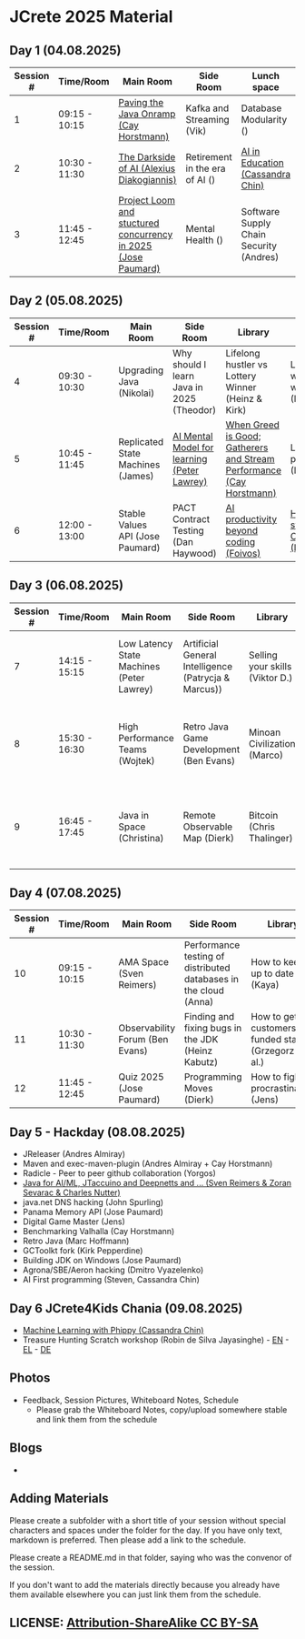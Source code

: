 # JCrete 2025 Material

## Day 1 (04.08.2025)

| Session # | Time/Room      | Main Room    | Side Room | Lunch space | Library  | Villa   |   
|-----------|----------------|--------------|-----------|-------- |-----------|------------|
| 1         | 09:15 - 10:15  | [Paving the Java Onramp (Cay Horstmann)](Day1/Session1/PavingTheOnRamp.md)    |  Kafka and Streaming (Vik)  | Database Modularity () |           | Mindfulness for stress relief (Chair Yoga)    |
| 2         | 10:30 - 11:30  | [The Darkside of AI (Alexius Diakogiannis)](Day1/Session2/DarksideOfAI.md) |  Retirement in the era of AI ()  | [AI in Education (Cassandra Chin)](Day1/Session2/AI_in_Education.md)   | AI Tools to increase productivity (Mohammend) | Surviving the AI era (James) |
| 3         | 11:45 - 12:45  | [Project Loom and stuctured concurrency in 2025 (Jose Paumard)](Day1/Session3/StructuredConcurrency.md) |  Mental Health () | Software Supply Chain Security (Andres)      | Java and AI (Zoran) |  How AI shapes interviews (Anna) |
 
## Day 2 (05.08.2025)

| Session # | Time/Room      | Main Room    | Side Room | Library | Villa  |
|-----------|----------------|--------------|-----------|---------|--------|
| 4         | 09:30 - 10:30  | Upgrading Java (Nikolai) | Why should I learn Java in 2025 (Theodor) | Lifelong hustler vs Lottery Winner (Heinz & Kirk) | Life after working; what's next (Mary) |
| 5         | 10:45 - 11:45  | Replicated State Machines (James) | [AI Mental Model for learning (Peter Lawrey)](Day2/Session2/AI_as_a_Learning_Tool.pdf) | [When Greed is Good; Gatherers and Stream Performance (Cay Horstmann)](Day2/Session2/WhenGreedIsGood.md)  | Literate programming (Felix)          |
| 6         | 12:00 - 13:00  | Stable Values API (Jose Paumard) | PACT Contract Testing (Dan Haywood) | [AI productivity beyond coding (Foivos)](Day2/Session3/AI_productivity_beyond_coding.md) | [How to get started in Open Source (Kaya)](Day2/Session3/start_open_source.md)  |

## Day 3 (06.08.2025)

| Session # | Time/Room      | Main Room    | Side Room | Library | Villa |
|-----------|----------------|--------------|----------|----------|-------|
| 7         | 14:15 - 15:15  | Low Latency State Machines (Peter Lawrey) | Artificial General Intelligence (Patrycja & Marcus)) | Selling your skills (Viktor D.)  | [Mysteries of modern switch revealed (Cay Horstmann)](https://horstmann.com/presentations/2025/jcrete)  |
| 8         | 15:30 - 16:30  | High Performance Teams (Wojtek) | Retro Java Game Development (Ben Evans) | Minoan Civilization (Marco) | Building & nurturing user communities (JUGs) (AI collective) (Mary)  |
| 9         | 16:45 - 17:45  | Java in Space (Christina) | Remote Observable Map (Dierk) | Bitcoin (Chris Thalinger)  | Buildings Products and Companies in the Java Ecosystem (Zoran) |


## Day 4 (07.08.2025)
| Session # | Time/Room      | Main Room    | Side Room | Library | Villa |
|-----------|----------------|--------------|----------|----------|-------|
| 10        | 09:15 - 10:15  | AMA Space (Sven Reimers) | Performance testing of distributed databases in the cloud (Anna) | How to keep up to date (Kaya)          | [JSON in the JDK (Cay Horstmann)](Day4/Session1/JSONinTheJDK.md)      |
| 11        | 10:30 - 11:30  | Observability Forum (Ben Evans) | Finding and fixing bugs in the JDK (Heinz Kabutz)         | How to get customers/self funded startup (Grzegorz & al.)         |  War stories (Juana)     |
| 12        | 11:45 - 12:45  | Quiz 2025 (Jose Paumard) | Programming Moves (Dierk)         | How to fight procrastination (Jens)         |  Writing Tech books (Jason)     |

## Day 5 - Hackday (08.08.2025)
* JReleaser (Andres Almiray)
* Maven and exec-maven-plugin (Andres Almiray + Cay Horstmann)
* Radicle - Peer to peer github collaboration (Yorgos)
* [Java for AI/ML, JTaccuino and Deepnetts and ... (Sven Reimers & Zoran Sevarac & Charles Nutter)](HackDay/Java_AI_ML)
* java.net DNS hacking (John Spurling)
* Panama Memory API (Jose Paumard)
* Digital Game Master (Jens)
* Benchmarking Valhalla (Cay Horstmann)
* Retro Java (Marc Hoffmann)
* GCToolkt fork (Kirk Pepperdine)
* Building JDK on Windows (Jose Paumard)
* Agrona/SBE/Aeron hacking (Dmitro Vyazelenko)
* AI First programming (Steven, Cassandra Chin)

## Day 6 JCrete4Kids Chania (09.08.2025)
* [Machine Learning with Phippy (Cassandra Chin)](https://www.phippyai.com/gr/)
* Treasure Hunting Scratch workshop (Robin de Silva Jayasinghe) - [EN](JCrete4Kids/Treasure_Hunt_Scratch_en-US.pdf) - [EL](JCrete4Kids/Treasure_Hunt_Scratch_EL.pdf) - [DE](JCrete4Kids/Schatz_Suche_Scratch_Aufgaben.pdf)

## Photos

* Feedback, Session Pictures, Whiteboard Notes, Schedule
    * Please grab the Whiteboard Notes, copy/upload somewhere stable and link them from the schedule

## Blogs

* 


## Adding Materials

Please create a subfolder with a short title of your session without special characters and spaces under the folder for the day. If you have only text, markdown is preferred. Then please add a link to the schedule.

Please create a README.md in that folder, saying who was the convenor of the session.

If you don't want to add the materials directly because you already have them available elsewhere you can just link them from the schedule.

## LICENSE:  [Attribution-ShareAlike CC BY-SA](https://creativecommons.org/licenses/)
